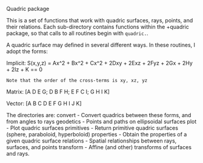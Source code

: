 Quadric package

This is a set of functions that work with quadric surfaces, rays, points, and their relations. Each sub-directory contains functions within the +quadric package, so that calls to all routines begin with `quadric.`.

A quadric surface may defined in several different ways. In these routines, I adopt the forms:

Implicit:
       S(x,y,z) =  Ax^2 + Bx^2 + Cx^2 + 
                     2Dxy + 2Exz + 2Fyz +
                     2Gx + 2Hy + 2Iz + K == 0

 	Note that the order of the cross-terms is xy, xz, yz

Matrix:
       [A D E G;
       D B F H;
       E F C I;
       G H I K]
       
Vector:
       [A B C D E F G H I J K]


The directories are:
convert       - Convert quadrics between these forms, and from angles to rays
geodetics     - Points and paths on ellipsoidal surfaces
plot		- Plot quadric surfaces
primitives	- Return primitive quadric surfaces (sphere, paraboloid, hyperboloid)
properties	- Obtain the properties of a given quadric surface
relations	- Spatial relationships between rays, surfaces, and points
transform	- Affine (and other) transforms of surfaces and rays.
